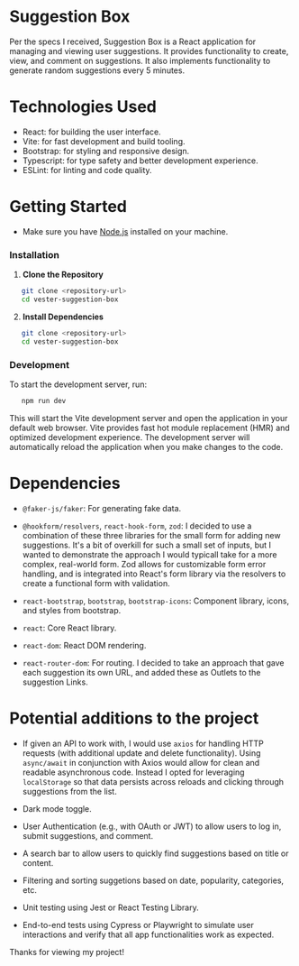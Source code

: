 # Suggestion Box

Per the specs I received, Suggestion Box is a React application for managing and viewing user suggestions. It provides functionality to create, view, and comment on suggestions. It also implements functionality to generate random suggestions every 5 minutes.

# Technologies Used

- React: for building the user interface.
- Vite: for fast development and build tooling.
- Bootstrap: for styling and responsive design.
- Typescript: for type safety and better development experience.
- ESLint: for linting and code quality.

# Getting Started

- Make sure you have [Node.js](https://nodejs.org/) installed on your machine.

### Installation

1. **Clone the Repository**

```bash
   git clone <repository-url>
   cd vester-suggestion-box
```

2. **Install Dependencies**

```bash
   git clone <repository-url>
   cd vester-suggestion-box
```

### Development

To start the development server, run:

```bash
   npm run dev
```

This will start the Vite development server and open the application in your default web browser. Vite provides fast hot module replacement (HMR) and optimized development experience. The development server will automatically reload the application when you make changes to the code.

# Dependencies

- `@faker-js/faker`: For generating fake data.

- `@hookform/resolvers`, `react-hook-form`, `zod`: I decided to use a combination of these three libraries for the small form for adding new suggestions. It's a bit of overkill for such a small set of inputs, but I wanted to demonstrate the approach I would typicall take for a more complex, real-world form. Zod allows for customizable form error handling, and is integrated into React's form library via the resolvers to create a functional form with validation.

- `react-bootstrap`, `bootstrap`, `bootstrap-icons`: Component library, icons, and styles from bootstrap.

- `react`: Core React library.

- `react-dom`: React DOM rendering.

- `react-router-dom`: For routing. I decided to take an approach that gave each suggestion its own URL, and added these as Outlets to the suggestion Links.

# Potential additions to the project

- If given an API to work with, I would use `axios` for handling HTTP requests (with additional update and delete functionality). Using `async/await` in conjunction with Axios would allow for clean and readable asynchronous code. Instead I opted for leveraging `localStorage` so that data persists across reloads and clicking through suggestions from the list.

- Dark mode toggle.

- User Authentication (e.g., with OAuth or JWT) to allow users to log in, submit suggestions, and comment.

- A search bar to allow users to quickly find suggestions based on title or content.

- Filtering and sorting suggetions based on date, popularity, categories, etc.

- Unit testing using Jest or React Testing Library.

- End-to-end tests using Cypress or Playwright to simulate user interactions and verify that all app functionalities work as expected.

Thanks for viewing my project!
